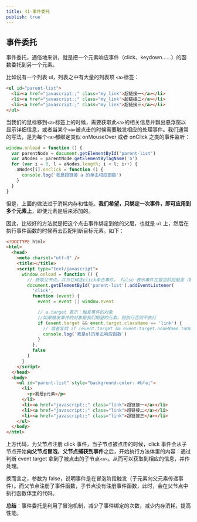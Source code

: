 ```yaml
---
title: 41-事件委托
publish: true
---
```


<ArticleTopAd></ArticleTopAd>

## 事件委托

事件委托，通俗地来讲，就是把一个元素响应事件（click、keydown......）的函数委托到另一个元素。

比如说有一个列表 ul，列表之中有大量的列表项 `<a>`标签：

```html
<ul id="parent-list">
  <li><a href="javascript:;" class="my_link">超链接一</a></li>
  <li><a href="javascript:;" class="my_link">超链接二</a></li>
  <li><a href="javascript:;" class="my_link">超链接三</a></li>
</ul>
```

当我们的鼠标移到`<a>`标签上的时候，需要获取此`<a>`的相关信息并飘出悬浮窗以显示详细信息，或者当某个`<a>`被点击的时候需要触发相应的处理事件。我们通常的写法，是为每个`<a>`都绑定类似 onMouseOver 或者 onClick 之类的事件监听：

```javascript
window.onload = function () {
  var parentNode = document.getElementById('parent-list')
  var aNodes = parentNode.getElementByTagName('a')
  for (var i = 0, l = aNodes.length; i < l; i++) {
    aNodes[i].onclick = function () {
      console.log('我是超链接 a 的单击相应函数')
    }
  }
}
```

但是，上面的做法过于消耗内存和性能。**我们希望，只绑定一次事件，即可应用到多个元素上**，即使元素是后来添加的。

因此，比较好的方法就是把这个点击事件绑定到他的父层，也就是 `ul` 上，然后在执行事件函数的时候再去匹配判断目标元素。如下：

```html
<!DOCTYPE html>
<html>
  <head>
    <meta charset="utf-8" />
    <title></title>
    <script type="text/javascript">
      window.onload = function () {
        // 获取父节点，并为它绑定click单击事件。 false 表示事件在冒泡阶段触发（默认）
        document.getElementById('parent-list').addEventListener(
          'click',
          function (event) {
            event = event || window.event

            // e.target 表示：触发事件的对象
            //如果触发事件的对象是我们期望的元素，则执行否则不执行
            if (event.target && event.target.className == 'link') {
              // 或者写成 if (event.target && event.target.nodeName.toUpperCase() == 'A') {
              console.log('我是ul的单击响应函数')
            }
          },
          false
        )
      }
    </script>
  </head>
  <body>
    <ul id="parent-list" style="background-color: #bfa;">
      <li>
        <p>我是p元素</p>
      </li>
      <li><a href="javascript:;" class="link">超链接一</a></li>
      <li><a href="javascript:;" class="link">超链接二</a></li>
      <li><a href="javascript:;" class="link">超链接三</a></li>
    </ul>
  </body>
</html>
```

上方代码，为父节点注册 click 事件，当子节点被点击的时候，click 事件会从子节点开始**向父节点冒泡**。**父节点捕获到事件**之后，开始执行方法体里的内容：通过判断 event.target 拿到了被点击的子节点`<a>`。从而可以获取到相应的信息，并作处理。

换而言之，参数为 false，说明事件是在冒泡阶段触发（子元素向父元素传递事件）。而父节点注册了事件函数，子节点没有注册事件函数，此时，会在父节点中执行函数体里的代码。

**总结**：事件委托是利用了冒泡机制，减少了事件绑定的次数，减少内存消耗，提高性能。
